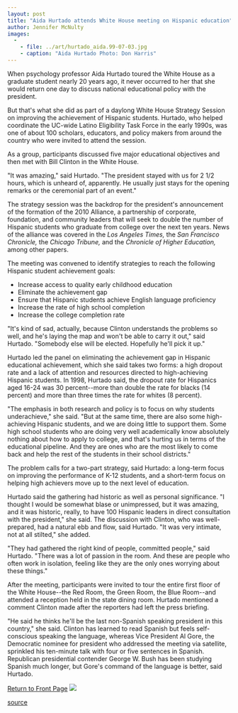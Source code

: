 ```yaml
---
layout: post
title: "Aida Hurtado attends White House meeting on Hispanic education"
author: Jennifer McNulty
images:
  -
    - file: ../art/hurtado_aida.99-07-03.jpg
    - caption: "Aida Hurtado Photo: Don Harris"
---
```


When psychology professor Aida Hurtado toured the White House as a graduate student nearly 20 years ago, it never occurred to her that she would return one day to discuss national educational policy with the president.

  
But that's what she did as part of a daylong White House Strategy Session on improving the achievement of Hispanic students. Hurtado, who helped coordinate the UC-wide Latino Eligibility Task Force in the early 1990s, was one of about 100 scholars, educators, and policy makers from around the country who were invited to attend the session.   
  
As a group, participants discussed five major educational objectives and then met with Bill Clinton in the White House.  
  
"It was amazing," said Hurtado. "The president stayed with us for 2 1/2 hours, which is unheard of, apparently. He usually just stays for the opening remarks or the ceremonial part of an event."  
  
The strategy session was the backdrop for the president's announcement of the formation of the 2010 Alliance, a partnership of corporate, foundation, and community leaders that will seek to double the number of Hispanic students who graduate from college over the next ten years. News of the alliance was covered in the _Los Angeles Times,_ the _San Francisco Chronicle,_ the _Chicago Tribune,_ and the _Chronicle of Higher Education,_ among other papers.   
  
The meeting was convened to identify strategies to reach the following Hispanic student achievement goals:

* Increase access to quality early childhood education
* Eliminate the achievement gap
* Ensure that Hispanic students achieve English language proficiency
* Increase the rate of high school completion
* Increase the college completion rate

"It's kind of sad, actually, because Clinton understands the problems so well, and he's laying the map and won't be able to carry it out," said Hurtado. "Somebody else will be elected. Hopefully he'll pick it up."  
  
Hurtado led the panel on eliminating the achievement gap in Hispanic educational achievement, which she said takes two forms: a high dropout rate and a lack of attention and resources directed to high-achieving Hispanic students. In 1998, Hurtado said, the dropout rate for Hispanics aged 16-24 was 30 percent--more than double the rate for blacks (14 percent) and more than three times the rate for whites (8 percent).  
  
"The emphasis in both research and policy is to focus on why students underachieve," she said. "But at the same time, there are also some high-achieving Hispanic students, and we are doing little to support them. Some high school students who are doing very well academically know absolutely nothing about how to apply to college, and that's hurting us in terms of the educational pipeline. And they are ones who are the most likely to come back and help the rest of the students in their school districts."  
  
The problem calls for a two-part strategy, said Hurtado: a long-term focus on improving the performance of K-12 students, and a short-term focus on helping high achievers move up to the next level of education.   
  
Hurtado said the gathering had historic as well as personal significance. "I thought I would be somewhat blase or unimpressed, but it was amazing, and it was historic, really, to have 100 Hispanic leaders in direct consultation with the president," she said. The discussion with Clinton, who was well-prepared, had a natural ebb and flow, said Hurtado. "It was very intimate, not at all stilted," she added.  
  
"They had gathered the right kind of people, committed people," said Hurtado. "There was a lot of passion in the room. And these are people who often work in isolation, feeling like they are the only ones worrying about these things."  
  
After the meeting, participants were invited to tour the entire first floor of the White House--the Red Room, the Green Room, the Blue Room--and attended a reception held in the state dining room. Hurtado mentioned a comment Clinton made after the reporters had left the press briefing.  
  
"He said he thinks he'll be the last non-Spanish speaking president in this country," she said. Clinton has learned to read Spanish but feels self-conscious speaking the language, whereas Vice President Al Gore, the Democratic nominee for president who addressed the meeting via satellite, sprinkled his ten-minute talk with four or five sentences in Spanish. Republican presidential contender George W. Bush has been studying Spanish much longer, but Gore's command of the language is better, said Hurtado.

[Return to Front Page][1] ![ ][2]

[1]: ../../index.html
[2]: ../../images/trans.gif

[source](http://www1.ucsc.edu/currents/00-01/07-03/hurtado.html "Permalink to hurtado")
